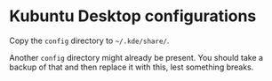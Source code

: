# Kubuntu Desktop configurations

Copy the `config` directory to `~/.kde/share/`.

Another `config` directory might already be present. You should take a backup of that and then replace it with this, lest something breaks.
